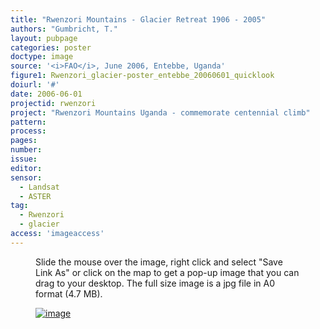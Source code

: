```yaml
---
title: "Rwenzori Mountains - Glacier Retreat 1906 - 2005"
authors: "Gumbricht, T."
layout: pubpage
categories: poster
doctype: image
source: '<i>FAO</i>, June 2006, Entebbe, Uganda'
figure1: Rwenzori_glacier-poster_entebbe_20060601_quicklook
doiurl: '#'
date: 2006-06-01
projectid: rwenzori
project: "Rwenzori Mountains Uganda - commemorate centennial climb"
pattern:
process:
pages:
number:
issue:
editor:
sensor:
  - Landsat
  - ASTER
tag:
  - Rwenzori
  - glacier
access: 'imageaccess'
---
```

<figure>
<figcaption>Slide the mouse over the image, right click and select "Save Link As" or click on the map to get a pop-up image that you can drag to your desktop. The full size image is a jpg file in A0 format (4.7 MB).</figcaption>

<a href="{{ site.commonurl }}/images/{{ site.data.images[page.figure1].source }}"><img src="{{ site.commonurl }}/images/{{ site.data.images[page.figure1].file }}" alt="image"></a>
</figure>
